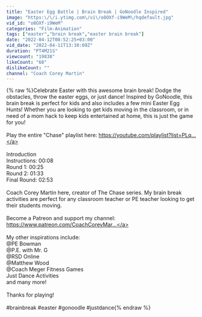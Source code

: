 ```yaml
---
title: "Easter Egg Battle | Brain Break | GoNoodle Inspired"
image: "https:\/\/i.ytimg.com\/vi\/o8OXf-i9WeM\/hqdefault.jpg"
vid_id: "o8OXf-i9WeM"
categories: "Film-Animation"
tags: ["easter","brain break","easter brain break"]
date: "2022-04-12T08:52:25+03:00"
vid_date: "2022-04-11T13:30:09Z"
duration: "PT4M21S"
viewcount: "19838"
likeCount: "68"
dislikeCount: ""
channel: "Coach Corey Martin"
---
```

{% raw %}Celebrate Easter with this awesome brain break!  Dodge the obstacles, throw the easter eggs, or just dance!  Inspired by GoNoodle, this brain break is perfect for kids and also includes a few mini Easter Egg Hunts!  Whether you are looking to get kids moving in the classroom, or in need of a mom hack to keep kids entertained at home, this is just the game for you!<br /><br />Play the entire &quot;Chase&quot; playlist here: <a rel="nofollow" target="blank" href="https://youtube.com/playlist?list=PLq...">https://youtube.com/playlist?list=PLq...</a><br /><br />Introduction<br />Instructions:  00:08<br />Round 1:         00:25<br />Round 2:         01:33<br />Final Round:  02:53<br /><br />Coach Corey Martin here, creator of The Chase series.  My brain break activities are perfect for any classroom teacher or PE teacher looking to get their students moving.<br /><br />Become a Patreon and support my channel: <a rel="nofollow" target="blank" href="https://www.patreon.com/CoachCoreyMar...">https://www.patreon.com/CoachCoreyMar...</a><br /><br />My other inspirations include:<br />@PE Bowman <br />@P.E. with Mr. G <br />@RSD Online <br />@Matthew Wood <br />@Coach Meger Fitness Games <br />Just Dance Activities<br />and many more!<br /><br />Thanks for playing!<br /><br />#brainbreak #easter #gonoodle #justdance{% endraw %}
